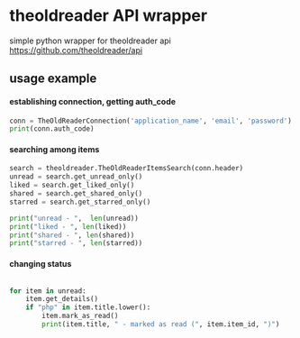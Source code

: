 # theoldreader API wrapper 

simple python wrapper for theoldreader api
https://github.com/theoldreader/api

## usage example

#### establishing connection, getting auth_code
```Python
conn = TheOldReaderConnection('application_name', 'email', 'password')
print(conn.auth_code)
```
#### searching among items
```Python
search = theoldreader.TheOldReaderItemsSearch(conn.header)
unread = search.get_unread_only()
liked = search.get_liked_only()
shared = search.get_shared_only()
starred = search.get_starred_only()

print("unread - ",  len(unread))
print("liked - ", len(liked))
print("shared - ", len(shared))
print("starred - ", len(starred))
```

#### changing status
```Python

for item in unread:
	item.get_details()
	if "php" in item.title.lower():
		item.mark_as_read()
		print(item.title, " - marked as read (", item.item_id, ")")
```